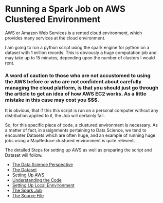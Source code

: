 # Running a Spark Job on AWS Clustered Environment

AWS or Amazon Web Services is a rented cloud environment, which provides many services at the cloud environment. 

I am going to run a python script using the spark engine for python on a dataset with 1 million records.
This is obviously a huge computation job and may take up to 15 minutes, depending upon the number of clusters I would rent.

### A word of caution to those who are not accustomed to using the AWS before or who are not confident about carefully managing the cloud platform, is that you should just go through the article to get an idea of how AWS EC2 works. As a little mistake in this case may cost you $$$. 

It is obvious, that if this this script is run on a personal computer without any distribution applied to it, the Job will certainly fail. 

So, for this specific piece of code, a clustured environment is necessary. As a matter of fact, in assignments pertaining to Data Science, we tend to encounter Datasets which are often huge, and an example of running huge jobs using a MapReduce clustured environment is quite relevent.

The detailed Steps for setting up AWS as well as preparing the script and Dataset will follow.

- [The Data Science Perspective](the-prespective.md)
- [The Dataset](the-dataset.md)
- [Setting Up AWS](aws-setup.md)
- [Understanding the Code](the-code.md)
- [Setting Up Local Ennvironment](local-setup.md)
- [The Spark Job](spark-job.md)
- [The Source File](same-movies.py)

